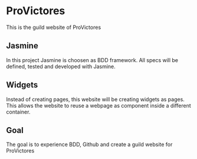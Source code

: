 ProVictores
=====
This is the guild website of ProVictores

Jasmine
-----
In this project Jasmine is choosen as BDD framework. All specs will be defined, tested and developed with Jasmine.

Widgets
-----
Instead of creating pages, this website will be creating widgets as pages. This allows the website to reuse a webpage as component inside a different container. 

Goal
-----
The goal is to experience BDD, Github and create a guild website for ProVictores